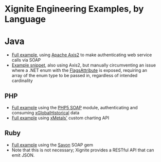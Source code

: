 Xignite Engineering Examples, by Language
=============================

Java
===
 
 * [Full example](https://gist.github.com/4323381), using [Apache Axis2](http://axis.apache.org/axis2/java/core) to make authenticating web service calls via SOAP
 * [Example snippet](https://gist.github.com/4323384), also using Axis2, but manually circumventing an issue where a .NET enum with the [FlagsAttribute](http://msdn.microsoft.com/en-us/library/system.flagsattribute.aspx) is exposed, requiring an array of the enum type to be passed in, regardless of intended cardinality


PHP
-----

 * [Full example](https://gist.github.com/4323414) using the [PHP5 SOAP](http://php.net/manual/en/book.soap.php) module, authenticating and consuming [xGlobalHistorical](http://www.xignite.com/Product/XigniteGlobalHistorical/) data
 * [Full example](https://gist.github.com/4323407) using [xMetals'](http://www.xignite.com/product/gold-metal/) custom charting API

Ruby
-----

 * [Full example](https://gist.github.com/4323425) using the [Savon](http://savonrb.com/) SOAP gem
 * Note that this is not necessary; Xignite provides a RESTful API that can emit JSON.
